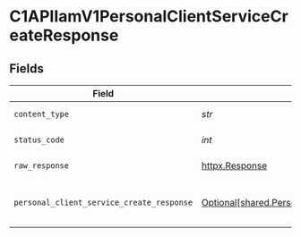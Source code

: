 # C1APIIamV1PersonalClientServiceCreateResponse


## Fields

| Field                                                                                                              | Type                                                                                                               | Required                                                                                                           | Description                                                                                                        |
| ------------------------------------------------------------------------------------------------------------------ | ------------------------------------------------------------------------------------------------------------------ | ------------------------------------------------------------------------------------------------------------------ | ------------------------------------------------------------------------------------------------------------------ |
| `content_type`                                                                                                     | *str*                                                                                                              | :heavy_check_mark:                                                                                                 | HTTP response content type for this operation                                                                      |
| `status_code`                                                                                                      | *int*                                                                                                              | :heavy_check_mark:                                                                                                 | HTTP response status code for this operation                                                                       |
| `raw_response`                                                                                                     | [httpx.Response](https://www.python-httpx.org/api/#response)                                                       | :heavy_check_mark:                                                                                                 | Raw HTTP response; suitable for custom response parsing                                                            |
| `personal_client_service_create_response`                                                                          | [Optional[shared.PersonalClientServiceCreateResponse]](../../models/shared/personalclientservicecreateresponse.md) | :heavy_minus_sign:                                                                                                 | The PersonalClientServiceCreateResponse message contains the created personal client and client secret.            |